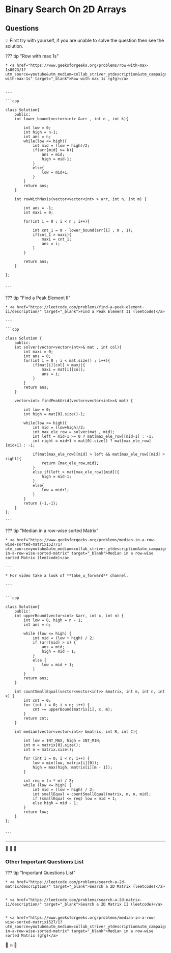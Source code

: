 # Binary Search On 2D Arrays


## Questions

💡 First try with yourself, if you are unable to solve the question then see the solution.


??? tip "Row with max 1s"


    * <a href="https://www.geeksforgeeks.org/problems/row-with-max-1s0023/1?utm_source=youtube&utm_medium=collab_striver_ytdescription&utm_campaign=row-with-max-1s" target="_blank">Row with max 1s (gfg)</a>


    ---

    ```cpp

    class Solution{
        public:
        int lower_bound(vector<int> &arr , int n , int k){
            
            int low = 0;
            int high = n-1;
            int ans = n;
            while(low <= high){
                int mid = (low + high)/2;
                if(arr[mid] >= k){
                    ans = mid;
                    high = mid-1;
                }
                else{
                    low = mid+1;
                }
            }
            return ans;
        }

        int rowWithMax1s(vector<vector<int> > arr, int n, int m) {
            
            int ans = -1;
            int maxi = 0;
            
            for(int i = 0 ; i < n ; i++){
                
                int cnt_1 = m - lower_bound(arr[i] , m , 1);
                if(cnt_1 > maxi){
                    maxi = cnt_1;
                    ans = i;
                }
            }
            
            return ans;
        }

    };


    ```



??? tip "Find a Peak Element II"


    * <a href="https://leetcode.com/problems/find-a-peak-element-ii/description/" target="_blank">Find a Peak Element II (leetcode)</a>

    ---

    ```cpp

    class Solution {
        public:
        int solver(vector<vector<int>>& mat , int col){
            int maxi = 0;
            int ans = 0;
            for(int i = 0 ; i < mat.size() ; i++){
                if(mat[i][col] > maxi){
                    maxi = mat[i][col];
                    ans = i;
                }
            }
            return ans;
        }

        vector<int> findPeakGrid(vector<vector<int>>& mat) {
            
            int low = 0;
            int high = mat[0].size()-1;
            
            while(low <= high){
                int mid = (low+high)/2;
                int max_ele_row = solver(mat , mid);
                int left = mid-1 >= 0 ? mat[max_ele_row][mid-1] : -1;
                int right = mid+1 < mat[0].size() ? mat[max_ele_row][mid+1] : -1;

                if(mat[max_ele_row][mid] > left && mat[max_ele_row][mid] > right){
                    return {max_ele_row,mid};
                }
                else if(left > mat[max_ele_row][mid]){
                    high = mid-1;
                }
                else{
                    low = mid+1;
                }
            }
            return {-1,-1};
        }
    };

    ```



??? tip "Median in a row-wise sorted Matrix"


    * <a href="https://www.geeksforgeeks.org/problems/median-in-a-row-wise-sorted-matrix1527/1?utm_source=youtube&utm_medium=collab_striver_ytdescription&utm_campaign=median-in-a-row-wise-sorted-matrix" target="_blank">Median in a row-wise sorted Matrix (leetcode)</a>

    ---

    * For video take a look of **take_u_forward** channel.

    ---


    ```cpp

    class Solution{
        public:
        int upperBound(vector<int> &arr, int x, int n) {
            int low = 0, high = n - 1;
            int ans = n;
        
            while (low <= high) {
                int mid = (low + high) / 2;
                if (arr[mid] > x) {
                    ans = mid;
                    high = mid - 1;
                }
                else {
                    low = mid + 1;
                }
            }
            return ans;
        }
        
        int countSmallEqual(vector<vector<int>> &matrix, int m, int n, int x) {
            int cnt = 0;
            for (int i = 0; i < n; i++) {
                cnt += upperBound(matrix[i], x, m);
            }
            return cnt;
        }

        int median(vector<vector<int>> &matrix, int R, int C){
            
            int low = INT_MAX, high = INT_MIN;
            int m = matrix[0].size();
            int n = matrix.size();

            for (int i = 0; i < n; i++) {
                low = min(low, matrix[i][0]);
                high = max(high, matrix[i][m - 1]);
            }
        
            int req = (n * m) / 2;
            while (low <= high) {
                int mid = (low + high) / 2;
                int smallEqual = countSmallEqual(matrix, m, n, mid);
                if (smallEqual <= req) low = mid + 1;
                else high = mid - 1;
            }
            return low;
        }
    };


    ```





---

🥇 🥇 🥇


### Other Important Questions List


??? tip "Important Questions List"


    * <a href="https://leetcode.com/problems/search-a-2d-matrix/description/" target="_blank">Search a 2D Matrix (leetcode)</a>


    * <a href="https://leetcode.com/problems/search-a-2d-matrix-ii/description/" target="_blank">Search a 2D Matrix II (leetcode)</a>


    * <a href="https://www.geeksforgeeks.org/problems/median-in-a-row-wise-sorted-matrix1527/1?utm_source=youtube&utm_medium=collab_striver_ytdescription&utm_campaign=median-in-a-row-wise-sorted-matrix" target="_blank">Median in a row-wise sorted Matrix (gfg)</a>






💯 🔥 🚀